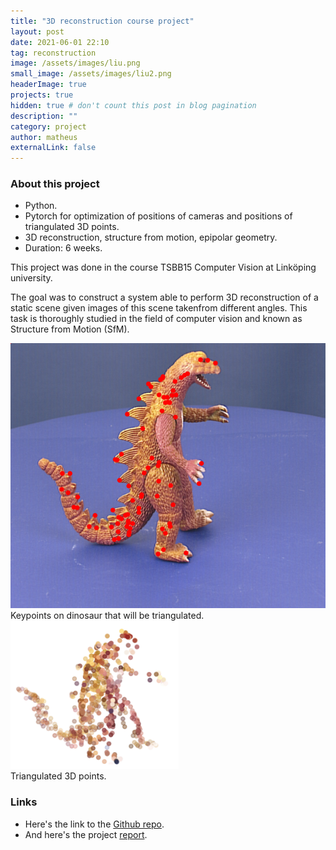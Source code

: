 ```yaml
---
title: "3D reconstruction course project"
layout: post
date: 2021-06-01 22:10
tag: reconstruction
image: /assets/images/liu.png
small_image: /assets/images/liu2.png
headerImage: true
projects: true
hidden: true # don't count this post in blog pagination
description: ""
category: project
author: matheus
externalLink: false
---
```


### About this project
* Python.
* Pytorch for optimization of positions of cameras and positions of triangulated 3D points.
* 3D reconstruction, structure from motion, epipolar geometry.
* Duration: 6 weeks.

This project was done in the course TSBB15 Computer Vision at Linköping university.

The goal was to construct a system able to perform 3D reconstruction of a static scene given images of this scene takenfrom different angles. This task is thoroughly studied in the field of computer vision and known as Structure from Motion (SfM).

<img class="image" src="/assets/images/dino2.png" alt="Alt Text">
<figcaption class="caption">Keypoints on dinosaur that will be triangulated.</figcaption>

<img class="image" src="/assets/images/3d_point_cloud3.png" alt="Alt Text">
<figcaption class="caption">Triangulated 3D points.</figcaption>

### Links
* Here's the link to the [Github repo](https://github.com/matheus-bernat/3d-reconstruction).
* And here's the project [report](/assets/reports/TSBB15_proj2.pdf).